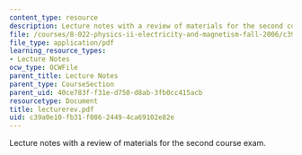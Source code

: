 ```yaml
---
content_type: resource
description: Lecture notes with a review of materials for the second course exam.
file: /courses/8-022-physics-ii-electricity-and-magnetism-fall-2006/c39a0e10fb31f08624494ca69102e82e_lecturerev.pdf
file_type: application/pdf
learning_resource_types:
- Lecture Notes
ocw_type: OCWFile
parent_title: Lecture Notes
parent_type: CourseSection
parent_uid: 40ce783f-f31e-d750-d8ab-3fb0cc415acb
resourcetype: Document
title: lecturerev.pdf
uid: c39a0e10-fb31-f086-2449-4ca69102e82e
---
```

Lecture notes with a review of materials for the second course exam.

